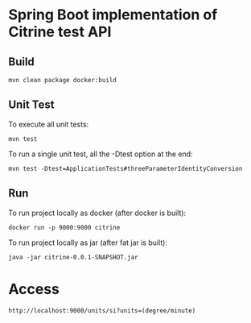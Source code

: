 # Spring Boot implementation of Citrine test API

## Build

```
mvn clean package docker:build
```

## Unit Test
To execute all unit tests:

```
mvn test
```

To run a single unit test, all the -Dtest option at the end:
```
mvn test -Dtest=ApplicationTests#threeParameterIdentityConversion
```

## Run

To run project locally as docker (after docker is built):

```
docker run -p 9000:9000 citrine
```

To run project locally as jar (after fat jar is built):
```
java -jar citrine-0.0.1-SNAPSHOT.jar
```

# Access

```
http://localhost:9000/units/si?units=(degree/minute)
```